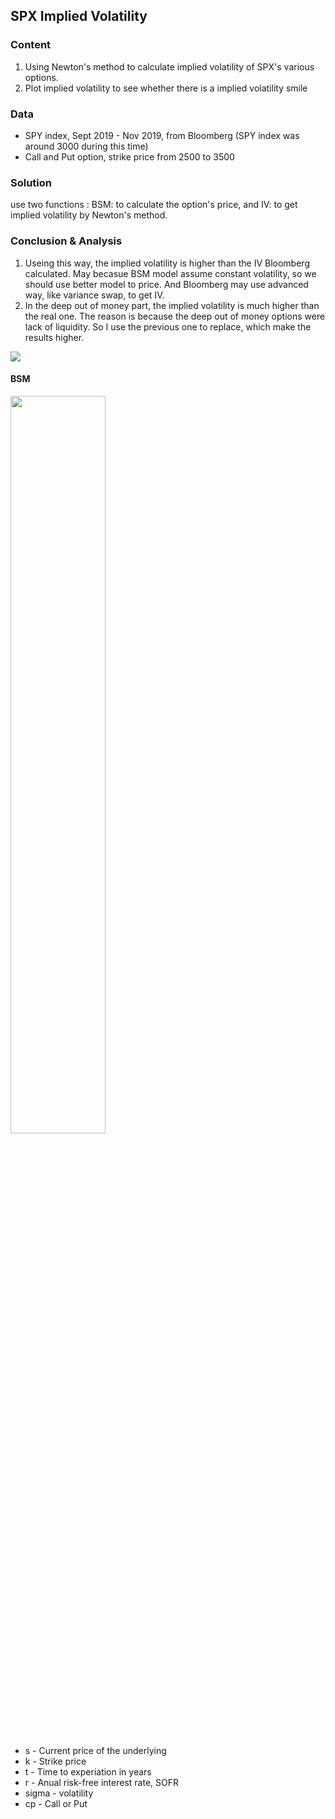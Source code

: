 ## SPX Implied Volatility

### Content

1. Using Newton's method to calculate implied volatility of SPX's various options.
2. Plot implied volatility to see whether there is a implied volatility smile

### Data
- SPY index, Sept 2019 - Nov 2019, from Bloomberg (SPY index was around 3000 during this time)
- Call and Put option, strike price from 2500 to 3500

### Solution

use two functions : BSM: to calculate the option's price, and IV: to get implied volatility by Newton's method.

### Conclusion & Analysis
1. Useing this way, the implied volatility is higher than the IV Bloomberg calculated. May becasue BSM model assume constant volatility, so we should use better model to price. And Bloomberg may use advanced way, like variance swap, to get IV.
2. In the deep out of money part, the implied volatility is much higher than the real one. The reason is because the deep out of money options were lack of liquidity. So I use the previous one to replace, which make the results higher.

![](https://tva1.sinaimg.cn/large/0082zybpgy1gbr3l4hzdrj31be0kk3zb.jpg)

#### BSM

<img src="https://tva1.sinaimg.cn/large/006y8mN6gy1g85derir5uj30x20lggnb.jpg" width = "55%" />

- s - Current price of the underlying
- k - Strike price
- t - Time to experiation in years
- r - Anual risk-free interest rate, SOFR
- sigma - volatility
- cp - Call or Put
